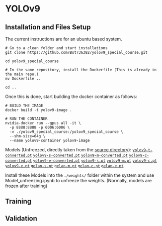 # YOLOv9

## Installation and Files Setup
The current instructions are for an ubuntu based system. 
``` shell
# Go to a clean folder and start installations
git clone https://github.com/Bot736382/yolov9_special_course.git

cd yolov9_special_course

# In the same repository, install the Dockerfile (This is already in the main repo.)
mv Dockerfile ..

cd ..
```
Once this is done, start building the docker container as follows:
``` shell
# BUILD THE IMAGE
docker build -t yolov9-image .

# RUN THE CONTAINER
nvidia-docker run --gpus all -it \
  -p 8888:8888 -p 6006:6006 \
  -v ./yolov9_special_course:/yolov9_special_course \
  --shm-size=64g \
  --name yolov9-container yolov9-image
```

Models (Unfreezed, directly taken from the [source directory](https://github.com/WongKinYiu/yolov9.git)): 
[`yolov9-t-converted.pt`](https://github.com/WongKinYiu/yolov9/releases/download/v0.1/yolov9-t-converted.pt) [`yolov9-s-converted.pt`](https://github.com/WongKinYiu/yolov9/releases/download/v0.1/yolov9-s-converted.pt) [`yolov9-m-converted.pt`](https://github.com/WongKinYiu/yolov9/releases/download/v0.1/yolov9-m-converted.pt) [`yolov9-c-converted.pt`](https://github.com/WongKinYiu/yolov9/releases/download/v0.1/yolov9-c-converted.pt) [`yolov9-e-converted.pt`](https://github.com/WongKinYiu/yolov9/releases/download/v0.1/yolov9-e-converted.pt) [`yolov9-s.pt`](https://github.com/WongKinYiu/yolov9/releases/download/v0.1/yolov9-s.pt) [`yolov9-m.pt`](https://github.com/WongKinYiu/yolov9/releases/download/v0.1/yolov9-m.pt) [`yolov9-c.pt`](https://github.com/WongKinYiu/yolov9/releases/download/v0.1/yolov9-c.pt) [`yolov9-e.pt`](https://github.com/WongKinYiu/yolov9/releases/download/v0.1/yolov9-e.pt) 
[`gelan-s.pt`](https://github.com/WongKinYiu/yolov9/releases/download/v0.1/gelan-s.pt) [`gelan-m.pt`](https://github.com/WongKinYiu/yolov9/releases/download/v0.1/gelan-m.pt) [`gelan-c.pt`](https://github.com/WongKinYiu/yolov9/releases/download/v0.1/gelan-c.pt) [`gelan-e.pt`](https://github.com/WongKinYiu/yolov9/releases/download/v0.1/gelan-e.pt)

Install these Models into the ``./weights/`` folder within the system and use Model_unfreezing.ipynb to unfreeze the weights. (Normally, models are frozen after training)

## Training

## Validation
